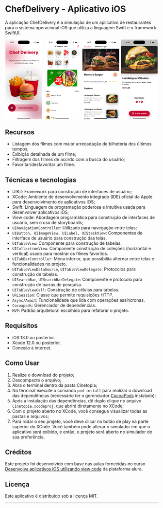 # ChefDelivery - Aplicativo iOS

A aplicação ChefDelivery é a simulação de um aplicativo de restaurantes para o sistema operacional iOS que utiliza a linguagem Swift e o framework SwiftUI.


<div style="display: flex; justify-content:space-around; gap: 1%;"> 
    <img src="imgs/home.png" alt="Tela inicial" width="24%">
    <img src="imgs/principal.png" alt="Tela principal" width="24%">
    <img src="imgs/storeDetails.png" alt="Detalhes da Loja" width="24%">
    <img src="imgs/product.png" alt="Produto selecionadoi" width="24%">
</div>

## Recursos

- Listagem dos filmes com maior arrecadação de bilheteria dos últimos tempos;
- Exibição detalhada de um filme;
- Filtragem dos filmes de acordo com a busca do usuário;
- Favoritar/desfavoritar um filme.

## Técnicas e tecnologias

- UIKit: Framework para construção de interfaces de usuário;
- XCode: Ambiente de desenvolvimento integrado (IDE) oficial da Apple para desenvolvimento de aplicativos iOS;
- Swift: Linguagem de programação poderosa e intuitiva usada para desenvolver aplicativos iOS;
- View code: Abordagem programática para construção de interfaces de usuário, sem o uso de storyboards;
- `UINavigationController`: Utilizado para navegação entre telas;
- `UIButton, UIImageView, UILabel, UIStackView`: Componentes de interface de usuário para construção das telas.
- `UITableView`: Componente para construção de tabelas.
- `UICollectionView`: Componente construção de coleções (horizontal e vertical) usado para mostrar os filmes favoritos.
- `UITabBarController`: Menu inferior, que possibilita alternar entre telas e funcionalidades no projeto.
- `UITableViewDataSource`, `UITableViewDelegate`: Protocolos para construção de tabelas.
- `UISearchBar`, `UISearchBarDelegate`: Componente e protocolo para construção de barras de pesquisa.
- `UITableViewCell`: Construção de células para tabelas.
- `URLSession`: Classe que permite requisições HTTP.
- `Async/Await`: Funcionalidade que lida com operações assíncronas.
- `Cocoapods`: Gerenciador de dependências.
- `MVP`: Padrão arquitetural escolhido para refatorar o projeto.


## Requisitos

- iOS 13.0 ou posterior.
- Xcode 12.0 ou posterior.
- Conexão à internet.

## Como Usar

1. Realize o download do projeto;
2. Descompacte o arquivo;
3. Abra o terminal dentro da pasta Cinetopia;
4. No terminal execute o comando `pod install` para realizar o download das dependências (necessário ter o gerenciador [CocoaPods](https://guides.cocoapods.org/using/getting-started.html) instalado);
5. Após a instalação das dependências, dê duplo clique no arquivo `Cinetopia.xcodeproj`, que abrirá diretamente no XCode;
6. Com o projeto aberto no XCode, você consegue visualizar todas as pastas e arquivos;
7. Para rodar o seu projeto, você deve clicar no botão de play na parte superior do XCode. Você também pode alterar o simulador em que o aplicativo será exibido, e então, o projeto será aberto no simulador de sua preferência.


## Créditos

Este projeto foi desenvolvido com base nas aulas fornecidas no curso [Desenvolva aplicativos iOS utilizando view code](https://cursos.alura.com.br/formacao-aplicativos-ios-view-code) da plataforma alura.

## Licença

Este aplicativo é distribuído sob a licença MIT.

---